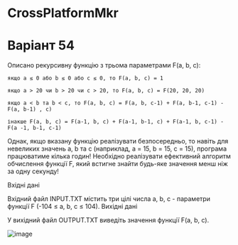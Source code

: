 # CrossPlatformMkr
# Варіант 54

Описано рекурсивну функцію з трьома параметрами F(a, b, c): 

    якщо a ≤ 0 або b ≤ 0 або c ≤ 0, то F(a, b, c) = 1

    якщо a > 20 чи b > 20 чи c > 20, то F(a, b, c) = F(20, 20, 20)

    якщо a < b та b < c, то F(a, b, c) = F(a, b, c-1) + F(a, b-1, c-1) - F(a, b-1) , c)

    інакше F(a, b, c) = F(a-1, b, c) + F(a-1, b-1, c) + F(a-1, b, c-1) - F(a -1, b-1, c-1)

Однак, якщо вказану функцію реалізувати безпосередньо, то навіть для невеликих значень a, b та c (наприклад, a = 15, b = 15, c = 15), програма працюватиме кілька годин! Необхідно реалізувати ефективний алгоритм обчислення функції F, який встигне знайти будь-яке значення менш ніж за одну секунду!

Вхідні дані

Вхідний файл INPUT.TXT містить три цілі числа a, b, c - параметри функції F (-104 ≤ a, b, c ≤ 104).
Вихідні дані

У вихідний файл OUTPUT.TXT виведіть значення функції F(a, b, c).

![image](https://github.com/user-attachments/assets/57e80f77-bb59-472d-b985-65108f1ffd09)
